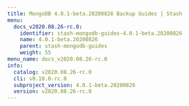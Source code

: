 ```yaml
---
title: MongoDB 4.0.1-beta.20200826 Backup Guides | Stash
menu:
  docs_v2020.08.26-rc.0:
    identifier: stash-mongodb-guides-4.0.1-beta.20200826
    name: 4.0.1-beta.20200826
    parent: stash-mongodb-guides
    weight: 55
menu_name: docs_v2020.08.26-rc.0
info:
  catalog: v2020.08.26-rc.0
  cli: v0.10.0-rc.0
  subproject_version: 4.0.1-beta.20200826
  version: v2020.08.26-rc.0
---
```


